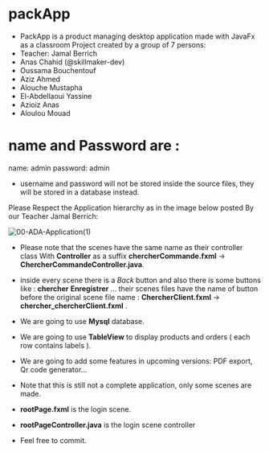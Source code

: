 # packApp
- PackApp is a product managing desktop application made with JavaFx as a classroom Project created by a group of 7 persons:
- Teacher: Jamal Berrich
- Anas Chahid (@skillmaker-dev)
- Oussama Bouchentouf
- Aziz Ahmed
- Alouche Mustapha
- El-Abdellaoui Yassine
- Azioiz Anas
- Aloulou Mouad

# name and Password are :
name: admin
password: admin

- username and password will not be stored inside the source files, they will be stored in a database instead.

Please Respect the Application hierarchy as in the image below posted By our Teacher Jamal Berrich:

![00-ADA-Application(1)](https://user-images.githubusercontent.com/64654197/116336263-ccb9ef00-a7c7-11eb-82d5-dcf7414a33ca.jpg)

- Please note that the scenes have the same name as their controller class With **Controller** as a suffix **chercherCommande.fxml** -> **ChercherCommandeController.java**.
- inside every scene there is a *Back* button and also there is some buttons like : **chercher** **Enregistrer** ... their scenes files have the name of button before the original scene file name :  **ChercherClient.fxml** -> **chercher_chercherClient.fxml** .

- We are going to use **Mysql** database.
- We are going to use **TableView** to display products and orders ( each row contains labels ).

- We are going to add some features in upcoming versions: PDF export, Qr code generator... 

- Note that this is still not a complete application, only some scenes are made.

- **rootPage.fxml** is the login scene.
- **rootPageController.java** is the login scene controller

- Feel free to commit.
